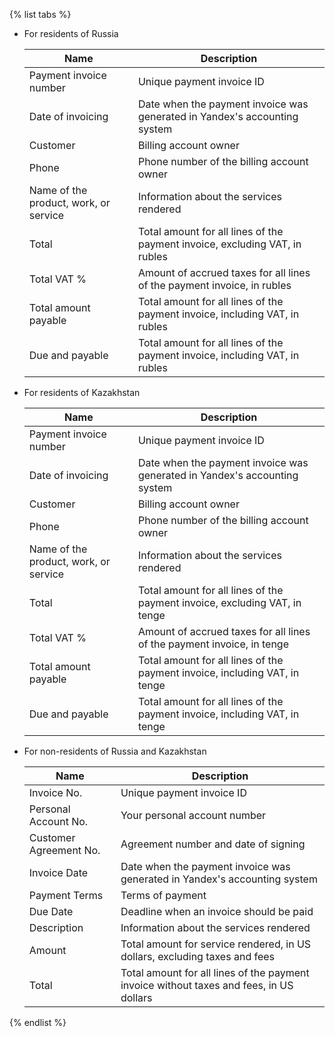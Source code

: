 
{% list tabs %}

- For residents of Russia

   | Name | Description |
   --- | ---
   | Payment invoice number | Unique payment invoice ID |
   | Date of invoicing | Date when the payment invoice was generated in Yandex's accounting system |
   | Customer | Billing account owner |
   | Phone | Phone number of the billing account owner |
   | Name of the product, work, or service | Information about the services rendered |
   | Total | Total amount for all lines of the payment invoice, excluding VAT, in rubles |
   | Total VAT % | Amount of accrued taxes for all lines of the payment invoice, in rubles |
   | Total amount payable | Total amount for all lines of the payment invoice, including VAT, in rubles |
   | Due and payable | Total amount for all lines of the payment invoice, including VAT, in rubles |

- For residents of Kazakhstan

   | Name | Description |
   --- | ---
   | Payment invoice number | Unique payment invoice ID |
   | Date of invoicing | Date when the payment invoice was generated in Yandex's accounting system |
   | Customer | Billing account owner |
   | Phone | Phone number of the billing account owner |
   | Name of the product, work, or service | Information about the services rendered |
   | Total | Total amount for all lines of the payment invoice, excluding VAT, in tenge |
   | Total VAT % | Amount of accrued taxes for all lines of the payment invoice, in tenge |
   | Total amount payable | Total amount for all lines of the payment invoice, including VAT, in tenge |
   | Due and payable | Total amount for all lines of the payment invoice, including VAT, in tenge |

- For non-residents of Russia and Kazakhstan

   | Name | Description |
   --- | ---
   | Invoice No. | Unique payment invoice ID |
   | Personal Account No. | Your personal account number |
   | Customer Agreement No. | Agreement number and date of signing |
   | Invoice Date | Date when the payment invoice was generated in Yandex's accounting system |
   | Payment Terms | Terms of payment |
   | Due Date | Deadline when an invoice should be paid |
   | Description | Information about the services rendered |
   | Amount | Total amount for service rendered, in US dollars, excluding taxes and fees |
   | Total | Total amount for all lines of the payment invoice without taxes and fees, in US dollars |

{% endlist %}


